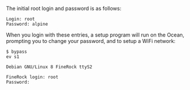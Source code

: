 The initial root login and password is as follows:

```console
Login: root
Password: alpine
```

When you login with these entries, a setup program will run on the Ocean, prompting you to change your password, and to setup a WiFi network:

```console
$ bypass
ev s1

Debian GNU/Linux 8 FineRock ttyS2

FineRock login: root
Password:
```

